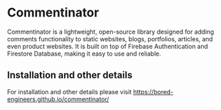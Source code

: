 # Commentinator

Commentinator is a lightweight, open-source library designed for adding comments functionality to static websites, blogs, portfolios, articles, and even product websites. It is built on top of Firebase Authentication and Firestore Database, making it easy to use and reliable.

## Installation and other details
For installation and other details please visit https://bored-engineers.github.io/commentinator/